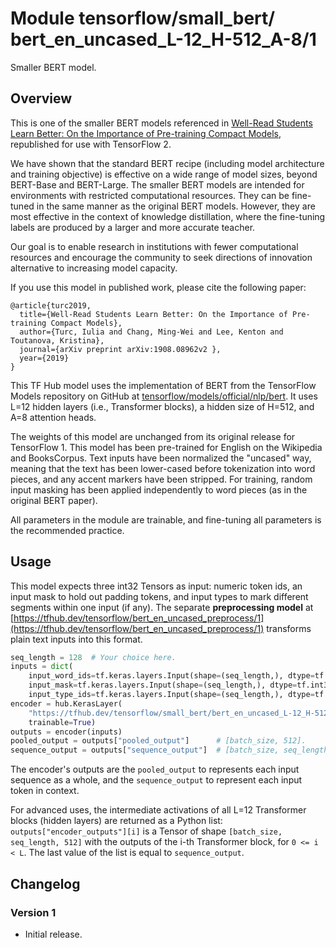 # Module tensorflow/&zwnj;small_bert/&zwnj;bert_en_uncased_L-12_H-512_A-8/1
Smaller BERT model.

<!-- dataset: Wikipedia and BooksCorpus -->
<!-- fine-tunable: true -->
<!-- format: saved_model_2 -->
<!-- language: en -->
<!-- module-type: text-embedding -->
<!-- network-architecture: Transformer -->

## Overview

This is one of the smaller BERT models referenced in
[Well-Read Students Learn Better: On the
Importance of Pre-training Compact Models](https://arxiv.org/abs/1908.08962),
republished for use with TensorFlow 2.

We have shown that the standard BERT recipe (including model architecture and
training objective) is effective on a wide range of model sizes, beyond
BERT-Base and BERT-Large. The smaller BERT models are intended for environments
with restricted computational resources. They can be fine-tuned in the same
manner as the original BERT models. However, they are most effective in the
context of knowledge distillation, where the fine-tuning labels are produced by
a larger and more accurate teacher.

Our goal is to enable research in institutions with fewer computational
resources and encourage the community to seek directions of innovation
alternative to increasing model capacity.

If you use this model in published work, please cite the following paper:

```
@article{turc2019,
  title={Well-Read Students Learn Better: On the Importance of Pre-training Compact Models},
  author={Turc, Iulia and Chang, Ming-Wei and Lee, Kenton and Toutanova, Kristina},
  journal={arXiv preprint arXiv:1908.08962v2 },
  year={2019}
}
```

This TF Hub model uses the implementation of BERT from the
TensorFlow Models repository on GitHub at
[tensorflow/models/official/nlp/bert](https://github.com/tensorflow/models/tree/master/official/nlp/bert).
It uses L=12 hidden layers (i.e., Transformer blocks),
a hidden size of H=512,
and A=8 attention heads.

The weights of this model are unchanged from its original release for
TensorFlow 1. This model has been pre-trained for English
on the Wikipedia and BooksCorpus.
Text inputs have been normalized the "uncased" way, meaning that the text has
been lower-cased before tokenization into word pieces, and any accent markers
have been stripped. For training, random input masking has been applied independently to word pieces
(as in the original BERT paper).

All parameters in the module are trainable, and fine-tuning all parameters is
the recommended practice.


## Usage

This model expects three int32 Tensors as input: numeric token ids,
an input mask to hold out padding tokens,
and input types to mark different segments within one input (if any).
The separate **preprocessing model** at
[https://tfhub.dev/tensorflow/bert_en_uncased_preprocess/1](https://tfhub.dev/tensorflow/bert_en_uncased_preprocess/1)
transforms plain text inputs into this format.

```python
seq_length = 128  # Your choice here.
inputs = dict(
    input_word_ids=tf.keras.layers.Input(shape=(seq_length,), dtype=tf.int32),
    input_mask=tf.keras.layers.Input(shape=(seq_length,), dtype=tf.int32),
    input_type_ids=tf.keras.layers.Input(shape=(seq_length,), dtype=tf.int32))
encoder = hub.KerasLayer(
    "https://tfhub.dev/tensorflow/small_bert/bert_en_uncased_L-12_H-512_A-8/1",
    trainable=True)
outputs = encoder(inputs)
pooled_output = outputs["pooled_output"]      # [batch_size, 512].
sequence_output = outputs["sequence_output"]  # [batch_size, seq_length, 512].
```

The encoder's outputs are the `pooled_output` to represents each input sequence
as a whole, and the `sequence_output` to represent each input token in context.

For advanced uses, the intermediate activations of all L=12
Transformer blocks (hidden layers) are returned as a Python list:
`outputs["encoder_outputs"][i]` is a Tensor
of shape `[batch_size, seq_length, 512]`
with the outputs of the i-th Transformer block, for `0 <= i < L`.
The last value of the list is equal to `sequence_output`.


## Changelog

### Version 1

  * Initial release.
